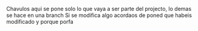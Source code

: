 Chavulos aqui se pone solo lo que vaya a ser parte del projecto, lo demas se hace en una branch
Si se modifica algo acordaos de poned que habeis modificado y porque porfa
